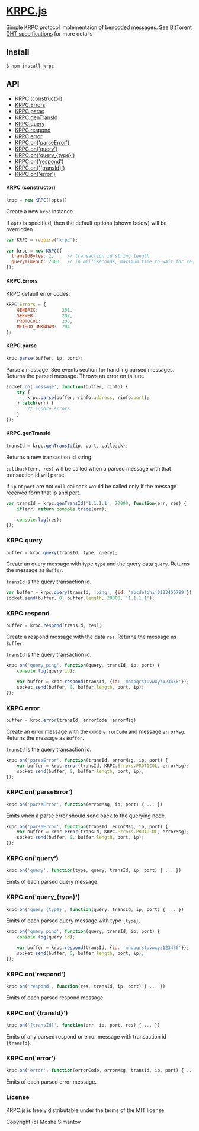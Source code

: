[KRPC.js](https://npmjs.org/package/krpc)
==========

Simple KRPC protocol implementaion of bencoded messages.
See [BitTorent DHT specifications](http://www.bittorrent.org/beps/bep_0005.html) for more details


## Install

	$ npm install krpc



## API
  * [KRPC (constructor)](#krpc-constructor)
  * [KRPC.Errors](#krpcerrors)
  * [KRPC.parse](#krpcparse)
  * [KRPC.genTransId](#krpcgenTransId)
  * [KRPC.query](#krpcquery)
  * [KRPC.respond](#krpcrespond)
  * [KRPC.error](#krpcerror)
  * [KRPC.on('parseError')](#krpconparseerror)
  * [KRPC.on('query')](#krpconquery)
  * [KRPC.on('query_{type}')](#krpconquery_type)
  * [KRPC.on('respond')](#krpconrespond)
  * [KRPC.on('{transId}')](#krpcontransid)
  * [KRPC.on('error')](#krpconerror)


#### KRPC (constructor)

``` js
krpc = new KRPC([opts])
```

Create a new `krpc` instance.

If `opts` is specified, then the default options (shown below) will be overridden.

``` js
var KRPC = require('krpc');

var krpc = new KRPC({
  transIdBytes: 2,     // transaction id string length
  queryTimeout: 2000   // in milliseconds, maximum time to wait for response
});
```


#### KRPC.Errors

KRPC default error codes:

``` js
KRPC.Errors = {
	GENERIC:         201,
	SERVER:          202,
	PROTOCOL:        203,
	METHOD_UNKNOWN:  204
};
```


#### KRPC.parse

``` js
krpc.parse(buffer, ip, port);
```

Parse a massage. See events section for handling parsed messages.
Returns the parsed message. Throws an error on failure.

``` js
socket.on('message', function(buffer, rinfo) {
	try {
		krpc.parse(buffer, rinfo.address, rinfo.port);
	} catch(err) {
		// ignore errors
	}
});
```


#### KRPC.genTransId

``` js
transId = krpc.genTransId(ip, port, callback);
```

Returns a new transaction id string.

`callback(err, res)` will be called when a parsed message with that transaction 
id will parse.

If `ip` or `port` are not `null` callback would be called only if the message 
received form that ip and port.

``` js
var transId = krpc.genTransId('1.1.1.1', 20000, function(err, res) {
	if(err) return console.trace(err);

	console.log(res);
});
```


### KRPC.query
``` js
buffer = krpc.query(transId, type, query);
```

Create an query message with type `type` and the query data `query`. Returns the
message as `Buffer`.

`transId` is the query transaction id.

``` js
var buffer = krpc.query(transId, 'ping', {id: 'abcdefghij0123456789'});
socket.send(buffer, 0, buffer.length, 20000, '1.1.1.1');
```


### KRPC.respond

``` js
buffer = krpc.respond(transId, res);
```

Create a respond message with the data `res`. Returns the
message as `Buffer`.

`transId` is the query transaction id.

``` js
krpc.on('query_ping', function(query, transId, ip, port) {
	console.log(query.id);

	var buffer = krpc.respond(transId, {id: 'mnopqrstuvwxyz123456'});
	socket.send(buffer, 0, buffer.length, port, ip);
});
```


### KRPC.error

``` js
buffer = krpc.error(transId, errorCode, errorMsg)
```

Create an error message with the code `errorCode` and message `errorMsg`. Returns the
message as `Buffer`.

`transId` is the query transaction id.

``` js
krpc.on('parseError', function(transId, errorMsg, ip, port) {
	var buffer = krpc.error(transId, KRPC.Errors.PROTOCOL, errorMsg);
	socket.send(buffer, 0, buffer.length, port, ip);
});
```


### KRPC.on('parseError')

``` js
krpc.on('parseError', function(errorMsg, ip, port) { ... })
```

Emits when a parse error should send back to the querying node.

``` js
krpc.on('parseError', function(transId, errorMsg, ip, port) {
	var buffer = krpc.error(transId, KRPC.Errors.PROTOCOL, errorMsg);
	socket.send(buffer, 0, buffer.length, port, ip);
});
```


### KRPC.on('query')

``` js
krpc.on('query', function(type, query, transId, ip, port) { ... })
```

Emits of each parsed query message.


### KRPC.on('query_{type}')

``` js
krpc.on('query_{type}', function(query, transId, ip, port) { ... })
```

Emits of each parsed query message with type `{type}`.

``` js
krpc.on('query_ping', function(query, transId, ip, port) {
	console.log(query.id);

	var buffer = krpc.respond(transId, {id: 'mnopqrstuvwxyz123456'});
	socket.send(buffer, 0, buffer.length, port, ip);
});
```


### KRPC.on('respond')

``` js
krpc.on('respond', function(res, transId, ip, port) { ... })
```

Emits of each parsed respond message.


### KRPC.on('{transId}')

``` js
krpc.on('{transId}', function(err, ip, port, res) { ... })
```

Emits of any parsed respond or error message with transaction id `{transId}`.


### KRPC.on('error')

``` js
krpc.on('error', function(errorCode, errorMsg, transId, ip, port) { ... })
```

Emits of each parsed error message.




### License

KRPC.js is freely distributable under the terms of the MIT license.

Copyright (c) Moshe Simantov